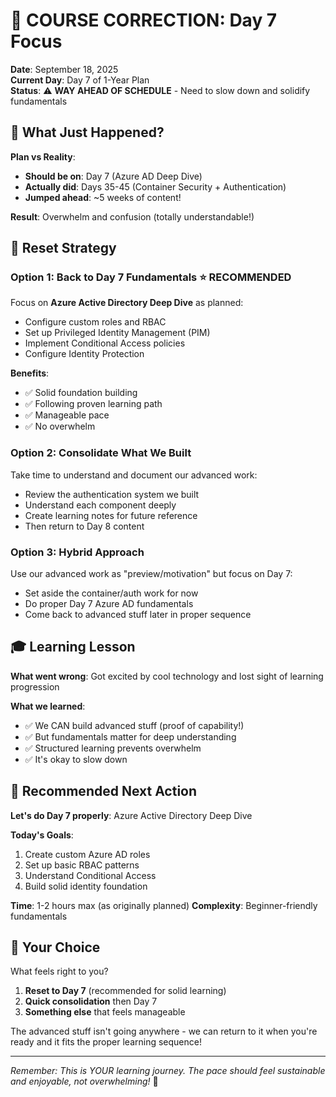 # 🎯 COURSE CORRECTION: Day 7 Focus

**Date**: September 18, 2025  
**Current Day**: Day 7 of 1-Year Plan  
**Status**: ⚠️ **WAY AHEAD OF SCHEDULE** - Need to slow down and solidify fundamentals

## 🤯 **What Just Happened?**

**Plan vs Reality**:
- **Should be on**: Day 7 (Azure AD Deep Dive)
- **Actually did**: Days 35-45 (Container Security + Authentication)
- **Jumped ahead**: ~5 weeks of content!

**Result**: Overwhelm and confusion (totally understandable!)

## 🔄 **Reset Strategy**

### **Option 1: Back to Day 7 Fundamentals** ⭐ RECOMMENDED
Focus on **Azure Active Directory Deep Dive** as planned:
- Configure custom roles and RBAC
- Set up Privileged Identity Management (PIM)  
- Implement Conditional Access policies
- Configure Identity Protection

**Benefits**: 
- ✅ Solid foundation building
- ✅ Following proven learning path
- ✅ Manageable pace
- ✅ No overwhelm

### **Option 2: Consolidate What We Built**
Take time to understand and document our advanced work:
- Review the authentication system we built
- Understand each component deeply
- Create learning notes for future reference
- Then return to Day 8 content

### **Option 3: Hybrid Approach**
Use our advanced work as "preview/motivation" but focus on Day 7:
- Set aside the container/auth work for now
- Do proper Day 7 Azure AD fundamentals
- Come back to advanced stuff later in proper sequence

## 🎓 **Learning Lesson**

**What went wrong**: Got excited by cool technology and lost sight of learning progression

**What we learned**: 
- ✅ We CAN build advanced stuff (proof of capability!)
- ✅ But fundamentals matter for deep understanding
- ✅ Structured learning prevents overwhelm
- ✅ It's okay to slow down

## 🎯 **Recommended Next Action**

**Let's do Day 7 properly**: Azure Active Directory Deep Dive

**Today's Goals**:
1. Create custom Azure AD roles
2. Set up basic RBAC patterns  
3. Understand Conditional Access
4. Build solid identity foundation

**Time**: 1-2 hours max (as originally planned)
**Complexity**: Beginner-friendly fundamentals

## 💬 **Your Choice**

What feels right to you?
1. **Reset to Day 7** (recommended for solid learning)
2. **Quick consolidation** then Day 7
3. **Something else** that feels manageable

The advanced stuff isn't going anywhere - we can return to it when you're ready and it fits the proper learning sequence!

---
*Remember: This is YOUR learning journey. The pace should feel sustainable and enjoyable, not overwhelming!* 🌟